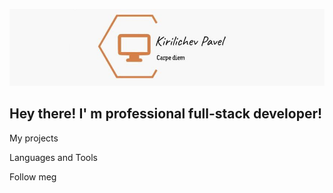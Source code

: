 [![Header](https://github.com/pavelkirilichev/pavelkirilichev/blob/main/assets/header.png)](https://t.me/pavelpath)
## Hey there! I' m professional full-stack developer!

My projects

Languages and Tools

Follow meg
